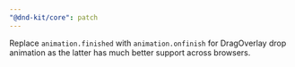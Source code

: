 ```yaml
---
"@dnd-kit/core": patch
---
```


Replace `animation.finished` with `animation.onfinish` for DragOverlay drop animation as the latter has much better support across browsers. 
